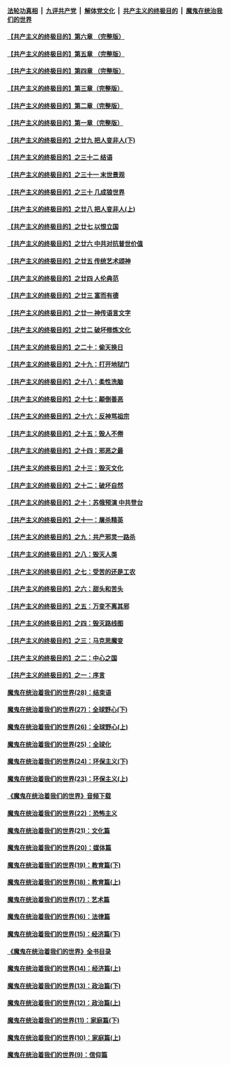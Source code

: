 ####  [法轮功真相](../../../../basic/blob/master/README.md?t=02022201) &nbsp;|&nbsp; [九评共产党](../../../../9ping.md/blob/master/README.md?t=02022201) &nbsp;|&nbsp; [解体党文化](../../../../jtdwh.md/blob/master/README.md?t=02022201)  &nbsp;|&nbsp; [共产主义的终极目的](../../../../gczydzjmd.md/blob/master/README.md?t=02022201) &nbsp;|&nbsp; [魔鬼在统治我们的世界](../../../../mgztzwmdsj.md/blob/master/README.md?t=02022201) 

#### [【共产主义的终极目的】第六章 （完整版）](../pages/nsc422/n11428913.md?t=02022201) 

#### [【共产主义的终极目的】第五章 （完整版）](../pages/nsc422/n11428912.md?t=02022201) 

#### [【共产主义的终极目的】第四章 （完整版）](../pages/nsc422/n11428907.md?t=02022201) 

#### [【共产主义的终极目的】第三章（完整版）](../pages/nsc422/n11428848.md?t=02022201) 

#### [【共产主义的终极目的】第二章（完整版）](../pages/nsc422/n11428831.md?t=02022201) 

#### [【共产主义的终极目的】第一章（完整版）](../pages/nsc422/n11417651.md?t=02022201) 

#### [【共产主义的终极目的】之廿九 把人变非人(下)](../pages/nsc422/n11344140.md?t=02022201) 

#### [【共产主义的终极目的】之三十二 结语](../pages/nsc422/n11360535.md?t=02022201) 

#### [【共产主义的终极目的】之三十一 末世景观](../pages/nsc422/n11351129.md?t=02022201) 

#### [【共产主义的终极目的】之三十 几成狼世界](../pages/nsc422/n11348280.md?t=02022201) 

#### [【共产主义的终极目的】之廿八 把人变非人(上)](../pages/nsc422/n11340492.md?t=02022201) 

#### [【共产主义的终极目的】之廿七 以恨立国](../pages/nsc422/n11336944.md?t=02022201) 

#### [【共产主义的终极目的】之廿六 中共对抗普世价值](../pages/nsc422/n11324785.md?t=02022201) 

#### [【共产主义的终极目的】之廿五 传统艺术颂神](../pages/nsc422/n11296396.md?t=02022201) 

#### [【共产主义的终极目的】之廿四 人伦典范](../pages/nsc422/n11296397.md?t=02022201) 

#### [【共产主义的终极目的】之廿三 富而有德](../pages/nsc422/n11283598.md?t=02022201) 

#### [【共产主义的终极目的】之廿一 神传语言文字](../pages/nsc422/n11263265.md?t=02022201) 

#### [【共产主义的终极目的】之廿二 破坏修炼文化](../pages/nsc422/n11245728.md?t=02022201) 

#### [【共产主义的终极目的】之二十：偷天换日](../pages/nsc422/n11238846.md?t=02022201) 

#### [【共产主义的终极目的】之十九：打开地狱门](../pages/nsc422/n11206376.md?t=02022201) 

#### [【共产主义的终极目的】之十八：柔性洗脑](../pages/nsc422/n11199994.md?t=02022201) 

#### [【共产主义的终极目的】之十七：颠倒善恶](../pages/nsc422/n11179782.md?t=02022201) 

#### [【共产主义的终极目的】之十六：反神骂祖宗](../pages/nsc422/n11166798.md?t=02022201) 

#### [【共产主义的终极目的】之十五：毁人不倦](../pages/nsc422/n11166792.md?t=02022201) 

#### [【共产主义的终极目的】之十四：邪恶之最](../pages/nsc422/n11150249.md?t=02022201) 

#### [【共产主义的终极目的】之十三：毁灭文化](../pages/nsc422/n11135227.md?t=02022201) 

#### [【共产主义的终极目的】之十二：破坏自然](../pages/nsc422/n11135214.md?t=02022201) 

#### [【共产主义的终极目的】之十：苏俄预演 中共登台](../pages/nsc422/n11118424.md?t=02022201) 

#### [【共产主义的终极目的】之十一：屠杀精英](../pages/nsc422/n11118442.md?t=02022201) 

#### [【共产主义的终极目的】之九：共产邪灵一路杀](../pages/nsc422/n11114139.md?t=02022201) 

#### [【共产主义的终极目的】之八：毁灭人类](../pages/nsc422/n11108503.md?t=02022201) 

#### [【共产主义的终极目的】之七：受苦的还是工农](../pages/nsc422/n11101809.md?t=02022201) 

#### [【共产主义的终极目的】之六：甜头和苦头](../pages/nsc422/n11096971.md?t=02022201) 

#### [【共产主义的终极目的】之五：万变不离其邪](../pages/nsc422/n11091285.md?t=02022201) 

#### [【共产主义的终极目的】之四：毁灭路线图](../pages/nsc422/n11086284.md?t=02022201) 

#### [【共产主义的终极目的】之三：马克思魔变](../pages/nsc422/n11061941.md?t=02022201) 

#### [【共产主义的终极目的】之二：中心之国](../pages/nsc422/n11047728.md?t=02022201) 

#### [【共产主义的终极目的】之一：序言](../pages/nsc422/n11086077.md?t=02022201) 

#### [魔鬼在统治着我们的世界(28)：结束语](../pages/nsc422/n10936246.md?t=02022201) 

#### [魔鬼在统治着我们的世界(27)：全球野心(下)](../pages/nsc422/n10928319.md?t=02022201) 

#### [魔鬼在统治着我们的世界(26)：全球野心(上)](../pages/nsc422/n10900318.md?t=02022201) 

#### [魔鬼在统治着我们的世界(25)：全球化](../pages/nsc422/n10788205.md?t=02022201) 

#### [魔鬼在统治着我们的世界(24)：环保主义(下)](../pages/nsc422/n10695307.md?t=02022201) 

#### [魔鬼在统治着我们的世界(23)：环保主义(上)](../pages/nsc422/n10688613.md?t=02022201) 

#### [《魔鬼在统治着我们的世界》音频下载](../pages/nsc422/n10635553.md?t=02022201) 

#### [魔鬼在统治着我们的世界(22)：恐怖主义](../pages/nsc422/n10614727.md?t=02022201) 

#### [魔鬼在统治着我们的世界(21)：文化篇](../pages/nsc422/n10597706.md?t=02022201) 

#### [魔鬼在统治着我们的世界(20)：媒体篇](../pages/nsc422/n10586579.md?t=02022201) 

#### [魔鬼在统治着我们的世界(19)：教育篇(下)](../pages/nsc422/n10564808.md?t=02022201) 

#### [魔鬼在统治着我们的世界(18)：教育篇(上)](../pages/nsc422/n10526970.md?t=02022201) 

#### [魔鬼在统治着我们的世界(17)：艺术篇](../pages/nsc422/n10499093.md?t=02022201) 

#### [魔鬼在统治着我们的世界(16)：法律篇](../pages/nsc422/n10485969.md?t=02022201) 

#### [魔鬼在统治着我们的世界(15)：经济篇(下)](../pages/nsc422/n10469975.md?t=02022201) 

#### [《魔鬼在统治着我们的世界》全书目录](../pages/nsc422/n10464261.md?t=02022201) 

#### [魔鬼在统治着我们的世界(14)：经济篇(上)](../pages/nsc422/n10457370.md?t=02022201) 

#### [魔鬼在统治着我们的世界(13)：政治篇(下)](../pages/nsc422/n10448270.md?t=02022201) 

#### [魔鬼在统治着我们的世界(12)：政治篇(上)](../pages/nsc422/n10444576.md?t=02022201) 

#### [魔鬼在统治着我们的世界(11)：家庭篇(下)](../pages/nsc422/n10440961.md?t=02022201) 

#### [魔鬼在统治着我们的世界(10)：家庭篇(上)](../pages/nsc422/n10435448.md?t=02022201) 

#### [魔鬼在统治着我们的世界(9)：信仰篇](../pages/nsc422/n10432159.md?t=02022201) 

